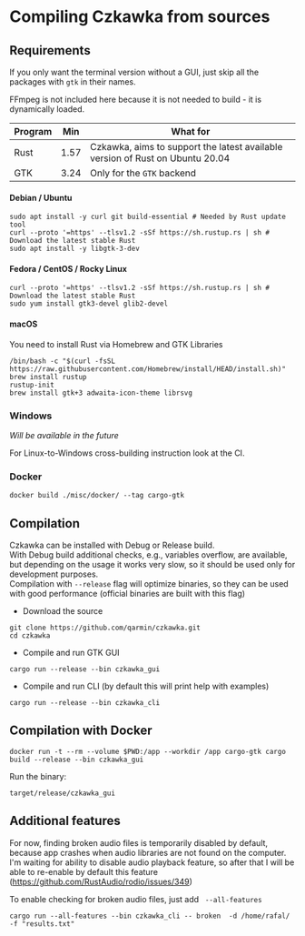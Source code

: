 # Compiling Czkawka from sources

## Requirements

If you only want the terminal version without a GUI, just skip all the packages with `gtk` in their names.

FFmpeg is not included here because it is not needed to build - it is dynamically loaded.


| Program | Min  | What for                                                                      |
|---------|------|-------------------------------------------------------------------------------|
| Rust    | 1.57 | Czkawka, aims to support the latest available version of Rust on Ubuntu 20.04 |
| GTK     | 3.24 | Only for the `GTK` backend                                                    |

#### Debian / Ubuntu
```shell
sudo apt install -y curl git build-essential # Needed by Rust update tool
curl --proto '=https' --tlsv1.2 -sSf https://sh.rustup.rs | sh # Download the latest stable Rust
sudo apt install -y libgtk-3-dev
```

#### Fedora / CentOS / Rocky Linux
```shell
curl --proto '=https' --tlsv1.2 -sSf https://sh.rustup.rs | sh # Download the latest stable Rust
sudo yum install gtk3-devel glib2-devel
```

#### macOS
You need to install Rust via Homebrew and GTK Libraries
```shell
/bin/bash -c "$(curl -fsSL https://raw.githubusercontent.com/Homebrew/install/HEAD/install.sh)"
brew install rustup
rustup-init
brew install gtk+3 adwaita-icon-theme librsvg
```

### Windows

*Will be available in the future*

For Linux-to-Windows cross-building instruction look at the CI.

<!-- First you need to install Visual C++ components from Visual Studio installer - https://visualstudio.microsoft.com/downloads/
Next install Rust from site https://rustup.rs/
After that the latest GTK 3 runtime must be installed from https://github.com/tschoonj/GTK-for-Windows-Runtime-Environment-Installer/releases
-->

### Docker

```shell
docker build ./misc/docker/ --tag cargo-gtk
```

## Compilation

Czkawka can be installed with Debug or Release build.  
With Debug build additional checks, e.g., variables overflow, are available, but depending on the usage it works very slow, so it should be used only for development purposes.    
Compilation with `--release` flag will optimize binaries, so they can be used with good performance (official binaries are built with this flag)


- Download the source
```
git clone https://github.com/qarmin/czkawka.git
cd czkawka
```
- Compile and run GTK GUI
```
cargo run --release --bin czkawka_gui
```

- Compile and run CLI (by default this will print help with examples)
```
cargo run --release --bin czkawka_cli
```

## Compilation with Docker

```shell
docker run -t --rm --volume $PWD:/app --workdir /app cargo-gtk cargo build --release --bin czkawka_gui
```

Run the binary:

```shell
target/release/czkawka_gui
```

## Additional features
For now, finding broken audio files is temporarily disabled by default, because app crashes when audio libraries are not found on the computer.  
I'm waiting for ability to disable audio playback feature, so after that I will be able to re-enable by default this feature (https://github.com/RustAudio/rodio/issues/349)

To enable checking for broken audio files, just add ` --all-features`
```
cargo run --all-features --bin czkawka_cli -- broken  -d /home/rafal/ -f "results.txt"
```
